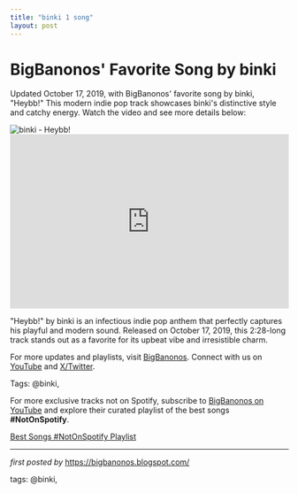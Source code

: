 ```yaml
---
title: "binki 1 song"
layout: post
---
```

<!-- Post Title -->
<h1 >BigBanonos' Favorite Song by binki</h1> <!-- Introductory Text -->
<p >Updated October 17, 2019, with BigBanonos' favorite song by binki, "Heybb!" This modern indie pop track showcases binki's distinctive style and catchy energy. Watch the video and see more details below:</p> <!-- Featured Image -->
<div > <img src="https://pilerats.com/assets/Uploads/binki-heybb-introducing.jpg" alt="binki - Heybb!" />
</div> <!-- YouTube Video Embed -->
<div > <iframe width="100%" height="315" src="https://www.youtube.com/embed/ywZuL7QAR0I" title="binki - Heybb!" frameborder="0" allow="accelerometer; autoplay; clipboard-write; encrypted-media; gyroscope; picture-in-picture; web-share" referrerpolicy="strict-origin-when-cross-origin" allowfullscreen></iframe>
</div> <!-- Song Information -->
<div > <p>"Heybb!" by binki is an infectious indie pop anthem that perfectly captures his playful and modern sound. Released on October 17, 2019, this 2:28-long track stands out as a favorite for its upbeat vibe and irresistible charm.</p>
</div> <!-- Footer Links -->
<div > <p>For more updates and playlists, visit <a href="https://bigbanonos.blogspot.com/" target="_blank">BigBanonos</a>. Connect with us on <a href="https://www.youtube.com/@BigBanonos" target="_blank">YouTube</a> and <a href="https://x.com/bigbanonos" target="_blank">X/Twitter</a>.</p>
</div> <!-- Tags -->
<p >Tags: @binki,</p>


<!--Subscribe and Playlist Links-->
<div>
    <p>For more exclusive tracks not on Spotify, subscribe to <a href="https://www.youtube.com/@BigBanonos" target="_blank">BigBanonos on YouTube</a> and explore their curated playlist of the best songs <strong>#NotOnSpotify</strong>.</p>
    <p><a href="https://www.youtube.com/playlist?list=PLtuNtuTatqI0kFahUCbtbfenC_ET5O_tr" target="_blank">Best Songs #NotOnSpotify Playlist<br /></a></p></div>

<hr />

<p><em>first posted by</em> <a href="https://bigbanonos.blogspot.com/" rel="noopener" target="_new">https://bigbanonos.blogspot.com/</a></p>

<p>tags: @binki,</p>
